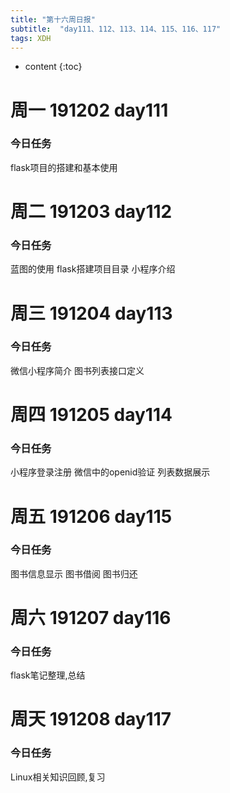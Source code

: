 ```yaml
---  
title: "第十六周日报"   
subtitle:  "day111、112、113、114、115、116、117"   
tags: XDH    
---  
```





* content
{:toc}






# 周一 191202 day111
### 今日任务
flask项目的搭建和基本使用
# 周二 191203 day112
### 今日任务
蓝图的使用 flask搭建项目目录 小程序介绍
# 周三 191204 day113
### 今日任务
微信小程序简介
图书列表接口定义

# 周四 191205 day114
### 今日任务
小程序登录注册 微信中的openid验证 列表数据展示
# 周五 191206 day115
### 今日任务
图书信息显示 图书借阅 图书归还
# 周六 191207 day116
### 今日任务
flask笔记整理,总结

# 周天 191208 day117
### 今日任务
Linux相关知识回顾,复习





